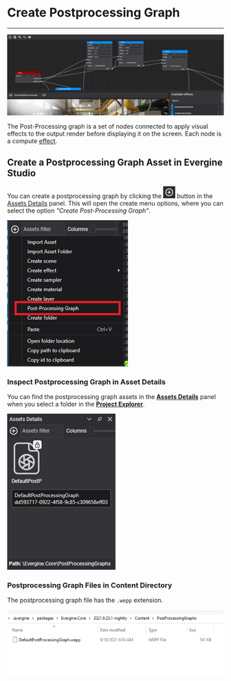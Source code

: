# Create Postprocessing Graph
---
![Postprocessing header](images/PostProcessingGraph.jpg)

The Post-Processing graph is a set of nodes connected to apply visual effects to the output render before displaying it on the screen. Each node is a compute [effect](../effects/index.md). 

## Create a Postprocessing Graph Asset in Evergine Studio
You can create a postprocessing graph by clicking the ![Plus Icon](../images/plusIcon.jpg) button in the [Assets Details](../../evergine_studio/interface.md) panel. This will open the create menu options, where you can select the option _"Create Post-Processing Graph"_.

![Create new postprocessing graph menu option](images/AssetsDetailsMenu.jpg)

### Inspect Postprocessing Graph in Asset Details
You can find the postprocessing graph assets in the [**Assets Details**](../../evergine_studio/interface.md) panel when you select a folder in the [**Project Explorer**](../../evergine_studio/interface.md).

![Postprocessing Graph asset](images/postProcessinGraphAsset.jpg)

### Postprocessing Graph Files in Content Directory
The postprocessing graph file has the `.wepp` extension.

![Postprocessing Graph file](images/postProcessingGraphFile.jpg)